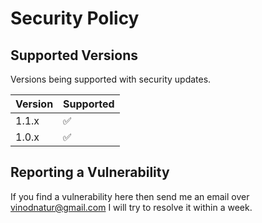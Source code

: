 # Security Policy

## Supported Versions

Versions being supported with security updates.

| Version | Supported          |
| ------- | ------------------ |
| 1.1.x   | :white_check_mark: |
| 1.0.x   | :white_check_mark: |


## Reporting a Vulnerability

If you find a vulnerability here then send me an email over vinodnatur@gmail.com
I will try to resolve it within a week.
